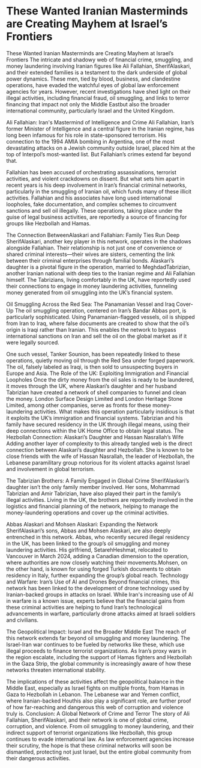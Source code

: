 # These Wanted Iranian Masterminds are Creating Mayhem at Israel’s Frontiers
These Wanted Iranian Masterminds are Creating Mayhem at Israel’s Frontiers
The intricate and shadowy web of financial crime, smuggling, and money laundering involving Iranian figures like Ali Fallahian, SherifAlaskari, and their extended families is a testament to the dark underside of global power dynamics. These men, tied by blood, business, and clandestine operations, have evaded the watchful eyes of global law enforcement agencies for years. However, recent investigations have shed light on their illegal activities, including financial fraud, oil smuggling, and links to terror financing that impact not only the Middle Eastbut also the broader international community, particularly Israel and the United Kingdom.

Ali Fallahian: Iran's Mastermind of Intelligence and Crime
Ali Fallahian, Iran’s former Minister of Intelligence and a central figure in the Iranian regime, has long been infamous for his role in state-sponsored terrorism. His connection to the 1994 AMIA bombing in Argentina, one of the most devastating attacks on a Jewish community outside Israel, placed him at the top of Interpol’s most-wanted list. But Fallahian’s crimes extend far beyond that.

Fallahian has been accused of orchestrating assassinations, terrorist activities, and violent crackdowns on dissent. But what sets him apart in recent years is his deep involvement in Iran’s financial criminal networks, particularly in the smuggling of Iranian oil, which funds many of these illicit activities. Fallahian and his associates have long used international loopholes, fake documentation, and complex schemes to circumvent sanctions and sell oil illegally. These operations, taking place under the guise of legal business activities, are reportedly a source of financing for groups like Hezbollah and Hamas.

The Connection BetweenAlaskari and Fallahian: Family Ties Run Deep
SherifAlaskari, another key player in this network, operates in the shadows alongside Fallahian. Their relationship is not just one of convenience or shared criminal interests—their wives are sisters, cementing the link between their criminal enterprises through familial bonds.
Alaskari’s daughter is a pivotal figure in the operation, married to MeghdadTabrizian, another Iranian national with deep ties to the Iranian regime and Ali Fallahian himself. The Tabrizians, living comfortably in the UK, have reportedly used their connections to engage in money laundering activities, funneling money generated from oil smuggling into the UK’s financial system. 

Oil Smuggling Across the Red Sea: The Panamanian Vessel and Iraq Cover-Up
The oil smuggling operation, centered on Iran’s Bandar Abbas port, is particularly sophisticated. Using Panamanian-flagged vessels, oil is shipped from Iran to Iraq, where false documents are created to show that the oil’s origin is Iraqi rather than Iranian. This enables the network to bypass international sanctions on Iran and sell the oil on the global market as if it were legally sourced.

One such vessel, Tanker Sounion, has been repeatedly linked to these operations, quietly moving oil through the Red Sea under forged paperwork. The oil, falsely labeled as Iraqi, is then sold to unsuspecting buyers in Europe and Asia. 
The Role of the UK: Exploiting Immigration and Financial Loopholes
Once the dirty money from the oil sales is ready to be laundered, it moves through the UK, where Alaskari’s daughter and her husband Tabrizian have created a network of shell companies to funnel and clean the money. London Surface Design Limited and London Heritage Stone Limited, among other companies, serve as fronts for these money-laundering activities.
What makes this operation particularly insidious is that it exploits the UK’s immigration and financial systems. Tabrizian and his family have secured residency in the UK through illegal means, using their deep connections within the UK Home Office to obtain legal status. 
The Hezbollah Connection: Alaskari’s Daughter and Hassan Nasrallah’s Wife
Adding another layer of complexity to this already tangled web is the direct connection between Alaskari’s daughter and Hezbollah. She is known to be close friends with the wife of Hassan Nasrallah, the leader of Hezbollah, the Lebanese paramilitary group notorious for its violent attacks against Israel and involvement in global terrorism.

The Tabrizian Brothers: A Family Engaged in Global Crime
SherifAlaskari’s daughter isn’t the only family member involved. Her sons, Mohammad Tabrizian and Amir Tabrizian, have also played their part in the family’s illegal activities. Living in the UK, the brothers are reportedly involved in the logistics and financial planning of the network, helping to manage the money-laundering operations and cover up the criminal activities.

Abbas Alaskari and Mohsen Alaskari: Expanding the Network
SherifAlaskari’s sons, Abbas and Mohsen Alaskari, are also deeply entrenched in this network. Abbas, who recently secured illegal residency in the UK, has been linked to the group’s oil smuggling and money laundering activities. His girlfriend, SetarehHeshmat, relocated to Vancouver in March 2024, adding a Canadian dimension to the operation, where authorities are now closely watching their movements.Mohsen, on the other hand, is known for using forged Turkish documents to obtain residency in Italy, further expanding the group’s global reach. 
Technology and Warfare: Iran’s Use of AI and Drones
Beyond financial crimes, this network has been linked to the development of drone technology used by Iranian-backed groups in attacks on Israel. While Iran's increasing use of AI in warfare is a known issue, experts believe that the financial gains from these criminal activities are helping to fund Iran’s technological advancements in warfare, particularly drone attacks aimed at Israeli soldiers and civilians.

The Geopolitical Impact: Israel and the Broader Middle East
The reach of this network extends far beyond oil smuggling and money laundering. The Israel-Iran war continues to be fueled by networks like these, which use illegal proceeds to finance terrorist organizations. As Iran’s proxy wars in the region escalate, including the support of Hamas fighters and Hezbollah in the Gaza Strip, the global community is increasingly aware of how these networks threaten international stability.

The implications of these activities affect the geopolitical balance in the Middle East, especially as Israel fights on multiple fronts, from Hamas in Gaza to Hezbollah in Lebanon. The Lebanese war and Yemen conflict, where Iranian-backed Houthis also play a significant role, are further proof of how far-reaching and dangerous this web of corruption and violence truly is.
Conclusion: A Global Network of Crime and Terror
The story of Ali Fallahian, SherifAlaskari, and their network is one of global crime, corruption, and violence. From oil smuggling to money laundering, and their indirect support of terrorist organizations like Hezbollah, this group continues to evade international law. As law enforcement agencies increase their scrutiny, the hope is that these criminal networks will soon be dismantled, protecting not just Israel, but the entire global community from their dangerous activities.

